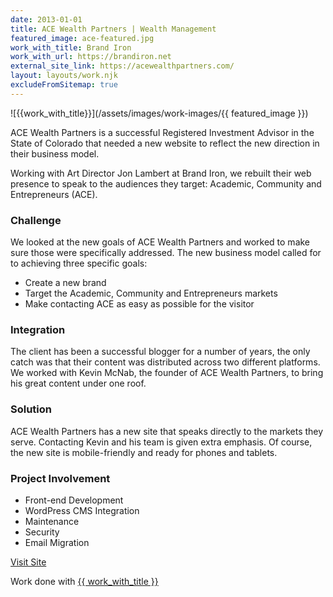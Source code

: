 ```yaml
---
date: 2013-01-01
title: ACE Wealth Partners | Wealth Management
featured_image: ace-featured.jpg
work_with_title: Brand Iron
work_with_url: https://brandiron.net
external_site_link: https://acewealthpartners.com/
layout: layouts/work.njk
excludeFromSitemap: true
---
```

![{{work_with_title}}](/assets/images/work-images/{{ featured_image }})

ACE Wealth Partners is a successful Registered Investment Advisor in the State of Colorado that needed a new website to reflect the new direction in their business model.

Working with Art Director Jon Lambert at Brand Iron, we rebuilt their web presence to speak to the audiences they target: Academic, Community and Entrepreneurs (ACE).

### Challenge

We looked at the new goals of ACE Wealth Partners and worked to make sure those were specifically addressed. The new business model called for to achieving three specific goals:

- Create a new brand
- Target the Academic, Community and Entrepreneurs markets
- Make contacting ACE as easy as possible for the visitor

### Integration

The client has been a successful blogger for a number of years, the only catch was that their content was distributed across two different platforms. We worked with Kevin McNab, the founder of ACE Wealth Partners, to bring his great content under one roof.

### Solution

ACE Wealth Partners has a new site that speaks directly to the markets they serve. Contacting Kevin and his team is given extra emphasis.  Of course, the new site is mobile-friendly and ready for phones and tablets.

### Project Involvement

- Front-end Development
- WordPress CMS Integration
- Maintenance
- Security
- Email Migration

<a class="button" href="{{ external_site_link }}">Visit Site</a>

Work done with <a href="{{ work_with_url }}" target="_blank">{{ work_with_title }}</a>
